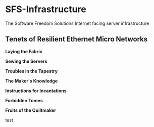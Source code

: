 # SFS-Infrastructure
The Software Freedom Solutions Internet facing server infrastructure

Tenets of Resilient Ethernet Micro Networks
-----

**Laying the Fabric**

**Sewing the Servers**

**Troubles in the Tapestry**

**The Maker's Knowledge**

**Instructions for Incantations**

**Forbidden Tomes**

**Fruits of the Quiltmaker**

test

